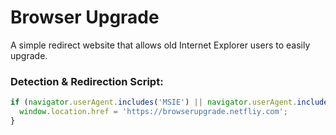 # Browser Upgrade

A simple redirect website that allows old Internet Explorer users to easily upgrade.

### Detection & Redirection Script:
```js
if (navigator.userAgent.includes('MSIE') || navigator.userAgent.includes('Trident')) {
  window.location.href = 'https://browserupgrade.netfliy.com';
}
```
